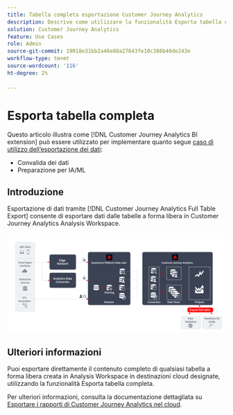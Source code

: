 ```yaml
---
title: Tabella completa esportazione Customer Journey Analytics
description: Descrive come utilizzare la funzionalità Esporta tabella completa per convalidare i dati o utilizzare i dati per AI/ML.
solution: Customer Journey Analytics
feature: Use Cases
role: Admin
source-git-commit: 19018e31bb2a46e88a27643fe10c388b40de243e
workflow-type: tm+mt
source-wordcount: '116'
ht-degree: 2%

---
```



# Esporta tabella completa

Questo articolo illustra come [!DNL Customer Journey Analytics BI extension] può essere utilizzato per implementare quanto segue [caso di utilizzo dell’esportazione dei dati](overview.md):

- Convalida dei dati
- Preparazione per IA/ML

## Introduzione

Esportazione di dati tramite [!DNL Customer Journey Analytics Full Table Export] consente di esportare dati dalle tabelle a forma libera in Customer Journey Analytics Analysis Workspace.

![Estensione BI](../assets/export-full-table.svg)

## Ulteriori informazioni

Puoi esportare direttamente il contenuto completo di qualsiasi tabella a forma libera creata in Analysis Workspace in destinazioni cloud designate, utilizzando la funzionalità Esporta tabella completa.

Per ulteriori informazioni, consulta la documentazione dettagliata su [Esportare i rapporti di Customer Journey Analytics nel cloud](/help/analysis-workspace/export/export-cloud.md).

